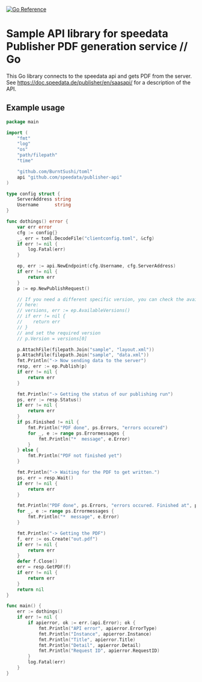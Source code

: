 [![Go Reference](https://pkg.go.dev/badge/github.com/speedata/publisher-api.svg)](https://pkg.go.dev/github.com/speedata/publisher-api)


# Sample API library for speedata Publisher PDF generation service // Go

This Go library connects to the speedata api and gets PDF from the server. See https://doc.speedata.de/publisher/en/saasapi/ for a description of the API.


## Example usage

```go
package main

import (
	"fmt"
	"log"
	"os"
	"path/filepath"
	"time"

	"github.com/BurntSushi/toml"
	api "github.com/speedata/publisher-api"
)

type config struct {
	ServerAddress string
	Username      string
}

func dothings() error {
	var err error
	cfg := config{}
	_, err = toml.DecodeFile("clientconfig.toml", &cfg)
	if err != nil {
		log.Fatal(err)
	}

	ep, err := api.NewEndpoint(cfg.Username, cfg.ServerAddress)
	if err != nil {
		return err
	}
	p := ep.NewPublishRequest()

	// If you need a different specific version, you can check the availability
	// here:
	// versions, err := ep.AvailableVersions()
	// if err != nil {
	//    return err
	// }
	// and set the required version
	// p.Version = versions[0]

	p.AttachFile(filepath.Join("sample", "layout.xml"))
	p.AttachFile(filepath.Join("sample", "data.xml"))
	fmt.Println("-> Now sending data to the server")
	resp, err := ep.Publish(p)
	if err != nil {
		return err
	}

	fmt.Println("-> Getting the status of our publishing run")
	ps, err := resp.Status()
	if err != nil {
		return err
	}
	if ps.Finished != nil {
		fmt.Println("PDF done", ps.Errors, "errors occured")
		for _, e := range ps.Errormessages {
			fmt.Println("*  message", e.Error)
		}
	} else {
		fmt.Println("PDF not finished yet")
	}

	fmt.Println("-> Waiting for the PDF to get written.")
	ps, err = resp.Wait()
	if err != nil {
		return err
	}

	fmt.Println("PDF done", ps.Errors, "errors occured. Finished at", ps.Finished.Format(time.Stamp))
	for _, e := range ps.Errormessages {
		fmt.Println("*  message", e.Error)
	}

	fmt.Println("-> Getting the PDF")
	f, err := os.Create("out.pdf")
	if err != nil {
		return err
	}
	defer f.Close()
	err = resp.GetPDF(f)
	if err != nil {
		return err
	}
	return nil
}

func main() {
	err := dothings()
	if err != nil {
		if apierror, ok := err.(api.Error); ok {
			fmt.Println("API error", apierror.ErrorType)
			fmt.Println("Instance", apierror.Instance)
			fmt.Println("Title", apierror.Title)
			fmt.Println("Detail", apierror.Detail)
			fmt.Println("Request ID", apierror.RequestID)
		}
		log.Fatal(err)
	}
}
```

